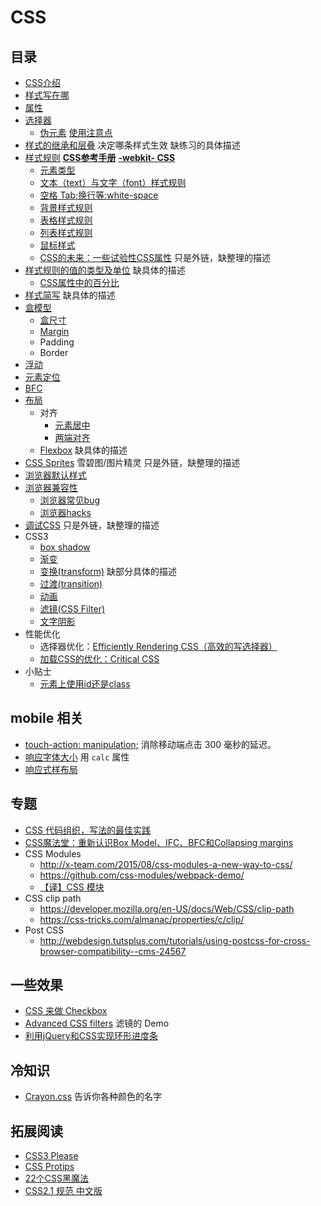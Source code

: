 # CSS
## 目录
* [CSS介绍](intro.md)
* [样式写在哪](place.md)
* [属性](property.md)
* [选择器](selector)
  * [伪元素](selector/pseudo-elem) [使用注意点](selector/pseudo-elem/tip.md)
* [样式的继承和层叠](inheritance-and-cascade.md) 决定哪条样式生效 缺练习的具体描述
* [样式规则](http://www.htmldog.com/reference/cssproperties/) **[CSS参考手册](http://css.doyoe.com/)** **[-webkit- CSS](http://ued.ctrip.com/webkitcss/index.html)**
  * [元素类型](elem-type.md)
  * [文本（text）与文字（font）样式规则](font/font-style.md)
  * [空格 Tab;换行等:white-space](white-space)
  * [背景样式规则](background.md)
  * [表格样式规则](table)
  * [列表样式规则](list.md)
  * [鼠标样式](cursor.md)
  * [CSS的未来：一些试验性CSS属性](http://www.qianduan.net/the-future-of-css-experimental-css-properties/) 只是外链，缺整理的描述
* [样式规则的值的类型及单位](value-and-unit.md) 缺具体的描述
  * [CSS属性中的百分比](value-and-unit.md#percent)
* [样式简写](css-shorthand.md) 缺具体的描述
* [盒模型](box-model)
  * [盒尺寸](box-model/box-dimensions.md)
  * [Margin](box-model/margin.md)
  * Padding
  * Border
* [浮动](float)
* [元素定位](position)
* [BFC](BFC)
* [布局](layout)
  * 对齐
    * [元素居中](align-center/)
    * [两端对齐](align-justify/)
  * [Flexbox](layout/flexbox) 缺具体的描述
* [CSS Sprites](http://www.imooc.com/learn/93) 雪碧图/图片精灵 只是外链，缺整理的描述
* [浏览器默认样式](ua-style.md)
* [浏览器兼容性](compatibility)
  * [浏览器常见bug](compatibility/css-bugs.md)
  * [浏览器hacks](compatibility/css-hack.md)
* [调试CSS](https://docs.webplatform.org/wiki/tutorials/debugging_css) 只是外链，缺整理的描述
* CSS3
  * [box shadow](box-shadow)
  * [渐变](gradient)
  * [变换(transform)](transform) 缺部分具体的描述
  * [过渡(transition)](transition)
  * [动画](animate)
  * [滤镜(CSS Filter)](animate)
  * [文字阴影](text-shadow)
* 性能优化
  * 选择器优化：[Efficiently Rendering CSS（高效的写选择器）](https://css-tricks.com/efficiently-rendering-css/)
  * [加载CSS的优化：Critical CSS](detail/css/critical-css.md)
* 小贴士
  * [元素上使用id还是class](detail/css/id-or-class.md)

## mobile 相关
* [touch-action: manipulation;](https://adactio.com/journal/10019) 消除移动端点击 300 毫秒的延迟。
* [响应字体大小](http://blog.cloudfour.com/responsive-guide-to-type-sizing/) 用 `calc` 属性
* [响应式样布局](detail/responsive)

## 专题
* [CSS 代码组织，写法的最佳实践](best-practice)
* [CSS魔法堂：重新认识Box Model、IFC、BFC和Collapsing margins](https://segmentfault.com/a/1190000004625635)
* CSS Modules
  * http://x-team.com/2015/08/css-modules-a-new-way-to-css/
  * https://github.com/css-modules/webpack-demo/
  * [【译】CSS 模块](http://www.w3ctech.com/topic/1479)
* CSS clip path
  * https://developer.mozilla.org/en-US/docs/Web/CSS/clip-path
  * https://css-tricks.com/almanac/properties/c/clip/
* Post CSS
  * http://webdesign.tutsplus.com/tutorials/using-postcss-for-cross-browser-compatibility--cms-24567


## 一些效果
* [CSS 来做 Checkbox](http://www.xiumu.org/technology/style-checkboxes-with-css.shtml)
* [Advanced CSS filters](http://iamvdo.me/en/blog/advanced-css-filters) 滤镜的 Demo
* [利用jQuery和CSS实现环形进度条](http://www.w3cplus.com/css3/create-radial-progress-bar-with-jQuery-and-css3.html)

## 冷知识
* [Crayon.css](http://riccardoscalco.github.io/crayon/) 告诉你各种颜色的名字

## 拓展阅读
* [CSS3 Please](http://css3please.com/)
* [CSS Protips](https://github.com/AllThingsSmitty/css-protips)
* [22个CSS黑魔法](http://www.ido321.com/1665.html)
* [CSS2.1 规范 中文版](http://www.ayqy.net/doc/css2-1/cover.html)

